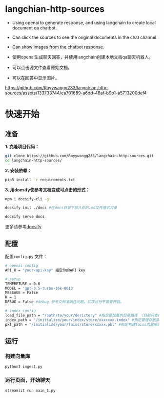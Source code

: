 # langchian-http-sources
- Using openai to generate response, and using langchain to create local document qa chatbot. 
- Can click the sources to see the original documents in the chat channel.
- Can show images from the chatbot response. 

- 使用openai生成聊天回答，并使用langchain创建本地文档qa聊天机器人。
- 可以点击源文件查看原始文档。
- 可以在回答中显示图片。


https://github.com/Royywangg233/langchian-http-sources/assets/133733744/ea701689-a6dd-48af-b9b1-a5713200def4

# 快速开始

## 准备

**1. 克隆项目代码：**

``` bash
git clone https://github.com/Royywangg233/langchain-http-sources.git
cd langchain-http-sources/
```

**2. 安装依赖：** 

``` bash
pip3 install -r requirements.txt
```

**3. 用docsify使参考文档变成可点击的形式：**

``` bash
npm i docsify-cli -g
```

``` bash
docsify init ./docs #在docs目录下放入你的.md文件格式目录
```

``` bash
docsify serve docs
```
更多请参考[docsify](https://docsify.js.org/#/quickstart?id=initialize)


## 配置

配置`config.py` 文件：

``` bash
# openai config
API_O = "your-api-key" 指定你的API key

# setup
TEMPRETURE = 0.0
MODEL = 'gpt-3.5-turbo-16k-0613'
MESSAGE = False
K = 1
DEBUG = False #debug 参考文档准确性问题，初次运行不需要开启。

# index config
load_file_path = "/path/to/your/derictory" #指定要加载的目录路径 （目前只支持markdwon格式）
index_path = "/initialize/your/index/store/xxxxxxx.index" #指定要储存数据的向量库的路径
pkl_path = "/initialize/your/faiss/store/xxxxx.pkl" #指定构建faiss向量库的路径
```


## 运行

### 构建向量库

``` bash
python3 ingest.py
```

### 运行页面，开始聊天

``` bash
streamlit run main_1.py
```

